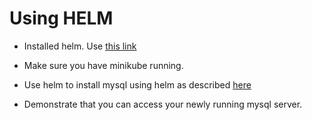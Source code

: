 # Using HELM

* Installed helm. Use [this link](https://helm.sh/docs/intro/install/)

* Make sure you have minikube running.

* Use helm to install mysql using helm as described [here](https://bitnami.com/stack/mysql/helm)

* Demonstrate that you can access your newly running mysql server.
